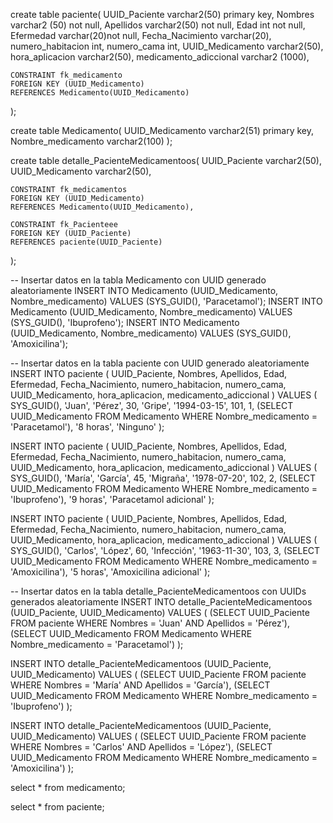 create table paciente( 
    UUID_Paciente varchar2(50) primary key, 
    Nombres varchar2 (50) not null,
    Apellidos varchar2(50) not null, 
    Edad int not null, 
    Efermedad varchar(20)not null, 
    Fecha_Nacimiento varchar(20),
    numero_habitacion int, 
    numero_cama int, 
    UUID_Medicamento varchar2(50),
    hora_aplicacion varchar2(50),
    medicamento_adiccional varchar2 (1000),
    
    CONSTRAINT fk_medicamento 
    FOREIGN KEY (UUID_Medicamento) 
    REFERENCES Medicamento(UUID_Medicamento) 
);

create table Medicamento( 
    UUID_Medicamento varchar2(51) primary key, 
    Nombre_medicamento varchar2(100) 
);

create table detalle_PacienteMedicamentoos( 
    UUID_Paciente varchar2(50), 
    UUID_Medicamento varchar2(50), 
    
    CONSTRAINT fk_medicamentos 
    FOREIGN KEY (UUID_Medicamento) 
    REFERENCES Medicamento(UUID_Medicamento), 
    
    CONSTRAINT fk_Pacienteee 
    FOREIGN KEY (UUID_Paciente) 
    REFERENCES paciente(UUID_Paciente) 
);

-- Insertar datos en la tabla Medicamento con UUID generado aleatoriamente
INSERT INTO Medicamento (UUID_Medicamento, Nombre_medicamento) VALUES (SYS_GUID(), 'Paracetamol');
INSERT INTO Medicamento (UUID_Medicamento, Nombre_medicamento) VALUES (SYS_GUID(), 'Ibuprofeno');
INSERT INTO Medicamento (UUID_Medicamento, Nombre_medicamento) VALUES (SYS_GUID(), 'Amoxicilina');

-- Insertar datos en la tabla paciente con UUID generado aleatoriamente
INSERT INTO paciente (
    UUID_Paciente, Nombres, Apellidos, Edad, Efermedad, Fecha_Nacimiento, 
    numero_habitacion, numero_cama, UUID_Medicamento, hora_aplicacion, medicamento_adiccional
) VALUES (
    SYS_GUID(), 'Juan', 'Pérez', 30, 'Gripe', '1994-03-15', 101, 1, 
    (SELECT UUID_Medicamento FROM Medicamento WHERE Nombre_medicamento = 'Paracetamol'), '8 horas', 'Ninguno'
);

INSERT INTO paciente (
    UUID_Paciente, Nombres, Apellidos, Edad, Efermedad, Fecha_Nacimiento, 
    numero_habitacion, numero_cama, UUID_Medicamento, hora_aplicacion, medicamento_adiccional
) VALUES (
    SYS_GUID(), 'María', 'García', 45, 'Migraña', '1978-07-20', 102, 2, 
    (SELECT UUID_Medicamento FROM Medicamento WHERE Nombre_medicamento = 'Ibuprofeno'), '9 horas', 'Paracetamol adicional'
);

INSERT INTO paciente (
    UUID_Paciente, Nombres, Apellidos, Edad, Efermedad, Fecha_Nacimiento, 
    numero_habitacion, numero_cama, UUID_Medicamento, hora_aplicacion, medicamento_adiccional
) VALUES (
    SYS_GUID(), 'Carlos', 'López', 60, 'Infección', '1963-11-30', 103, 3, 
    (SELECT UUID_Medicamento FROM Medicamento WHERE Nombre_medicamento = 'Amoxicilina'), '5 horas', 'Amoxicilina adicional'
);

-- Insertar datos en la tabla detalle_PacienteMedicamentoos con UUIDs generados aleatoriamente
INSERT INTO detalle_PacienteMedicamentoos (UUID_Paciente, UUID_Medicamento) 
VALUES (
    (SELECT UUID_Paciente FROM paciente WHERE Nombres = 'Juan' AND Apellidos = 'Pérez'), 
    (SELECT UUID_Medicamento FROM Medicamento WHERE Nombre_medicamento = 'Paracetamol')
);

INSERT INTO detalle_PacienteMedicamentoos (UUID_Paciente, UUID_Medicamento) 
VALUES (
    (SELECT UUID_Paciente FROM paciente WHERE Nombres = 'María' AND Apellidos = 'García'), 
    (SELECT UUID_Medicamento FROM Medicamento WHERE Nombre_medicamento = 'Ibuprofeno')
);

INSERT INTO detalle_PacienteMedicamentoos (UUID_Paciente, UUID_Medicamento) 
VALUES (
    (SELECT UUID_Paciente FROM paciente WHERE Nombres = 'Carlos' AND Apellidos = 'López'), 
    (SELECT UUID_Medicamento FROM Medicamento WHERE Nombre_medicamento = 'Amoxicilina')
);

select * from medicamento;

select * from paciente;
